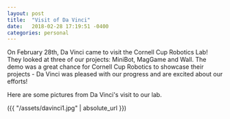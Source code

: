 ```yaml
---
layout: post
title:  "Visit of Da Vinci"
date:   2018-02-28 17:19:51 -0400
categories: personal
---
```


On February 28th, Da Vinci came to visit the Cornell Cup Robotics Lab! They looked at three of our projects: MiniBot, MagGame and Wall. The demo was a great chance for Cornell Cup Robotics to showcase their projects - Da Vinci was pleased with our progress and are excited about our efforts!

Here are some pictures from Da Vinci's visit to our lab.

({{ "/assets/davinci1.jpg" | absolute_url }})
 



[jekyll-docs]: https://jekyllrb.com/docs/home
[jekyll-gh]:   https://github.com/jekyll/jekyll
[jekyll-talk]: https://talk.jekyllrb.com/
